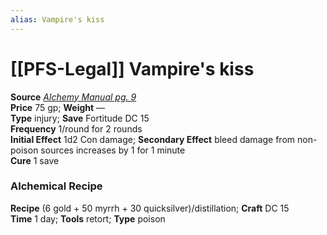 ```yaml
---
alias: Vampire's kiss
---
```


# [[PFS-Legal]] Vampire's kiss

**Source** [_Alchemy Manual pg. 9_](http://paizo.com/products/btpy959n?Pathfinder-Player-Companion-Alchemy-Manual)  
**Price** 75 gp; **Weight** —  
**Type** injury; **Save** Fortitude DC 15  
**Frequency** 1/round for 2 rounds  
**Initial Effect** 1d2 Con damage; **Secondary Effect** bleed damage from non-poison sources increases by 1 for 1 minute  
**Cure** 1 save

### Alchemical Recipe

**Recipe** (6 gold + 50 myrrh + 30 quicksilver)/distillation; **Craft** DC 15  
**Time** 1 day; **Tools** retort; **Type** poison
